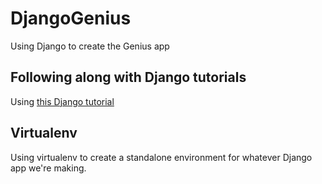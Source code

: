 # DjangoGenius
Using Django to create the Genius app

## Following along with Django tutorials 

Using [this Django tutorial](https://docs.djangoproject.com/en/2.0/intro/tutorial01/)

## Virtualenv

Using virtualenv to create a standalone environment for whatever Django app we're making.
